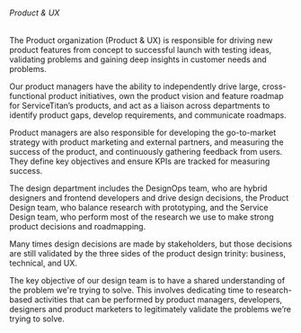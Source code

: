 <div class="legend">
    <h6 id="productUX">Product & UX</h6>
</div>

<p class="mb-6">
The Product organization (Product & UX) is responsible for driving new product features from concept to successful launch with testing ideas, validating problems and gaining deep insights in customer needs and problems. 
</p>

<p class="mb-6">
Our product managers have the ability to independently drive large, cross-functional product initiatives, own the product vision and feature roadmap for ServiceTitan’s products, and act as a liaison across departments to identify product gaps, develop requirements, and communicate roadmaps.
</p>

<p class="mb-6">
Product managers are also responsible for developing the go-to-market strategy with product marketing and external partners, and measuring the success of the product, and continuously gathering feedback from users. They define key objectives and ensure KPIs are tracked for measuring success.
</p>

<p class="mb-6">
The design department includes the DesignOps team, who are hybrid designers and frontend developers and drive design decisions, the Product Design team, who balance research with prototyping, and the Service Design team, who perform most of the research we use to make strong product decisions and roadmapping.
</p>

<p class="mb-6">
Many times design decisions are made by stakeholders, but those decisions are still validated by the three sides of the product design trinity: business, technical, and UX.
</p>

<p class="mb-6">
The key objective of our design team is to have a shared understanding of the problem we're trying to solve. This involves dedicating time to research-based activities that can be performed by product managers, developers, designers and product marketers to legitimately validate the problems we’re trying to solve.
</p>